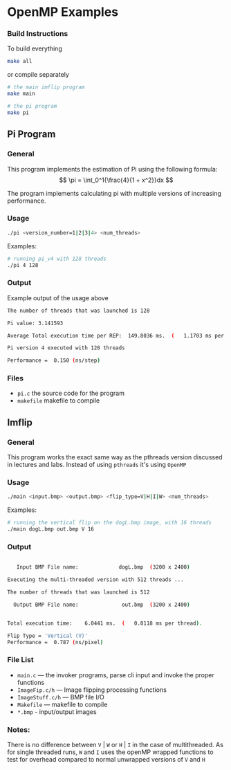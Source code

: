 # OpenMP Examples

### Build Instructions
To build everything
```bash
make all
```

or compile separately
```bash
# the main imflip program
make main

# the pi program
make pi
```

## Pi Program
### General
This program implements the estimation of Pi using the following formula:
$$
\pi = \int_0^1{\frac{4}{1 + x^2}}dx
$$

The program implements calculating pi with multiple versions of increasing performance.

### Usage
```bash
./pi <version_number=1|2|3|4> <num_threads>
```

Examples:
```bash
# running pi_v4 with 128 threads
./pi 4 128
```

### Output
Example output of the usage above
```bash
The number of threads that was launched is 128

Pi value: 3.141593

Average Total execution time per REP:  149.8036 ms.  (   1.1703 ms per thread).  

Pi version 4 executed with 128 threads

Performance =  0.150 (ns/step)
```

### Files
- `pi.c` the source code for the program
- `makefile` makefile to compile

## Imflip
### General
This program works the exact same way as the pthreads version discussed in lectures and labs. Instead of using `pthreads` it's using `OpenMP`

### Usage
```bash
./main <input.bmp> <output.bmp> <flip_type=V|H|I|W> <num_threads>
```

Examples:
```bash
# running the vertical flip on the dogL.bmp image, with 16 threads
./main dogL.bmp out.bmp V 16
```

### Output
```bash

   Input BMP File name:             dogL.bmp  (3200 x 2400)

Executing the multi-threaded version with 512 threads ...

The number of threads that was launched is 512

  Output BMP File name:              out.bmp  (3200 x 2400)


Total execution time:    6.0441 ms.  (   0.0118 ms per thread).

Flip Type = 'Vertical (V)'
Performance =  0.787 (ns/pixel)
```

### File List

- `main.c` —  the invoker programs, parse cli input and invoke the proper functions
- `ImageFip.c/h` — Image flipping processing functions
- `ImageStuff.c/h` — BMP file I/O
- `Makefile` — makefile to compile
- `*.bmp` - input/output images


### Notes:
There is no difference between `V` | `W` or `H` | `I` in the case of multithreaded. As for single threaded runs, `W` and `I` uses the openMP wrapped functions to test for overhead compared to normal unwrapped versions of `V` and `H`